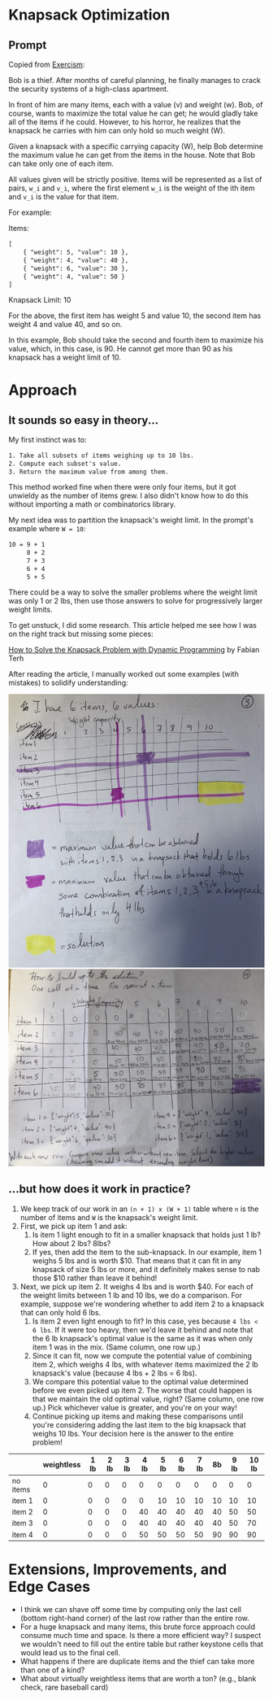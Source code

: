 # Knapsack Optimization
## Prompt

Copied from [Exercism](https://exercism.io/my/solutions/7f6af07fb971484da38e9cc67312fc25):

Bob is a thief. After months of careful planning, he finally manages to crack
the security systems of a high-class apartment.

In front of him are many items, each with a value (v) and weight (w). Bob, of
course, wants to maximize the total value he can get; he would gladly take all
of the items if he could. However, to his horror, he realizes that the
knapsack he carries with him can only hold so much weight (W).

Given a knapsack with a specific carrying capacity (W), help Bob determine the
maximum value he can get from the items in the house. Note that Bob can take
only one of each item.

All values given will be strictly positive. Items will be represented as a
list of pairs, `w_i` and `v_i`, where the first element `w_i` is the weight of
the ith item and `v_i` is the value for that item.

For example:

Items:

```
[
    { "weight": 5, "value": 10 },
    { "weight": 4, "value": 40 },
    { "weight": 6, "value": 30 },
    { "weight": 4, "value": 50 }
]
```

Knapsack Limit: 10

For the above, the first item has weight 5 and value 10, the second item has
weight 4 and value 40, and so on.

In this example, Bob should take the second and fourth item to maximize his
value, which, in this case, is 90. He cannot get more than 90 as his knapsack
has a weight limit of 10.

# Approach

## It sounds so easy in theory...
My first instinct was to:

    1. Take all subsets of items weighing up to 10 lbs.
    2. Compute each subset's value.
    3. Return the maximum value from among them.

This method worked fine when there were only four items, but it got unwieldy
as the number of items grew. I also didn't know how to do this without
importing a math or combinatorics library.

My next idea was to partition the knapsack's weight limit. In the prompt's example where `W = 10`:

```
10 = 9 + 1
     8 + 2
     7 + 3
     6 + 4
     5 + 5
```

There could be a way to solve the smaller problems where the weight limit was
only 1 or 2 lbs, then use those answers to solve for progressively larger
weight limits.

To get unstuck, I did some research. This article helped me see
how I was on the right track but missing some pieces:

[How to Solve the Knapsack Problem with Dynamic Programming](https://medium.com/@fabianterh/how-to-solve-the-knapsack-problem-with-dynamic-programming-eb88c706d3cf)
by Fabian Terh

After reading the article, I manually worked out some examples (with mistakes)
to solidify understanding:

![Scratchwork-1](https://github.com/daphnekao/exercism/blob/main/knapsack/images/Scratchwork-1.JPG)
![Scratchwork-2](https://github.com/daphnekao/exercism/blob/main/knapsack/images/Scratchwork-2.JPG)

## ...but how does it work in practice?

1. We keep track of our work in an `(n + 1) x (W + 1)` table where `n` is the number of items and `W` is the knapsack's weight limit.
1. First, we pick up item 1 and ask:
    1. Is item 1 light enough to fit in a smaller knapsack that holds just 1
    lb? How about 2 lbs? 8lbs?
    1. If yes, then add the item to the sub-knapsack. In our example, item 1
    weighs 5 lbs and is worth $10. That means that it can fit in any knapsack
    of size 5 lbs or more, and it definitely makes sense to nab those $10
    rather than leave it behind!
1. Next, we pick up item 2. It weighs 4 lbs and is worth $40. For each of
the weight limits between 1 lb and 10 lbs, we do a comparison. For example,
suppose we're wondering whether to add item 2 to a knapsack that can only hold
6 lbs.
    1. Is item 2 even light enough to fit? In this case, yes because
    `4 lbs < 6 lbs`. If it were too heavy, then we'd leave it behind and note
    that the 6 lb knapsack's optimal value is the same as it was when only
    item 1 was in the mix. (Same column, one row up.)
    1. Since it can fit, now we compute the potential value of combining item
    2, which weighs 4 lbs, with whatever items maximized the 2 lb knapsack's
    value (because 4 lbs + 2 lbs = 6 lbs).
    1. We compare this potential value to the optimal value determined before
    we even picked up item 2. The worse that could happen is that we maintain
    the old optimal value, right? (Same column, one row up.) Pick whichever
    value is greater, and you're on your way!
    1. Continue picking up items and making these comparisons until you're
    considering adding the last item to the big knapsack that weighs 10 lbs.
    Your decision here is the answer to the entire problem!


|          | weightless | 1 lb | 2 lb | 3 lb | 4 lb | 5 lb | 6 lb | 7 lb |  8b |  9 lb |  10 lb |
|----------|------------|------|------|------|------|------|------|------|-----|-------|--------|
| no items | 0          | 0    | 0    | 0    | 0    | 0    | 0    | 0    | 0   | 0     | 0      |
| item 1   | 0          | 0    | 0    | 0    | 0    | 10   | 10   | 10   | 10  | 10    | 10     |
| item 2   | 0          | 0    | 0    | 0    | 40   | 40   | 40   | 40   | 40  | 50    | 50     |
| item 3   | 0          | 0    | 0    | 0    | 40   | 40   | 40   | 40   | 40  | 50    | 70     |
| item 4   | 0          | 0    | 0    | 0    | 50   | 50   | 50   | 50   | 90  | 90    | 90     |


# Extensions, Improvements, and Edge Cases

- I think we can shave off some time by computing only the last cell (bottom
right-hand corner) of the last row rather than the entire row.
- For a huge knapsack and many items, this brute force approach could consume
much time and space. Is there a more efficient way? I suspect we wouldn't need
to fill out the entire table but rather keystone cells that would lead us to
the final cell.
- What happens if there are duplicate items and the thief can take more than
one of a kind?
- What about virtually weightless items that are worth a ton? (e.g., blank
check, rare baseball card)
